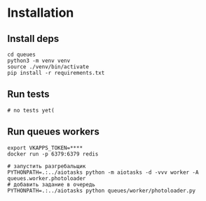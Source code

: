 
# Installation


## Install deps
```
cd queues
python3 -m venv venv
source ./venv/bin/activate
pip install -r requirements.txt
```

## Run tests

```
# no tests yet(
```

## Run queues workers

```
export VKAPPS_TOKEN=****
docker run -p 6379:6379 redis

# запустить разгребальщик
PYTHONPATH=.:../aiotasks python -m aiotasks -d -vvv worker -A queues.worker.photoloader
# добавить задание в очередь
PYTHONPATH=.:../aiotasks python queues/worker/photoloader.py
```
